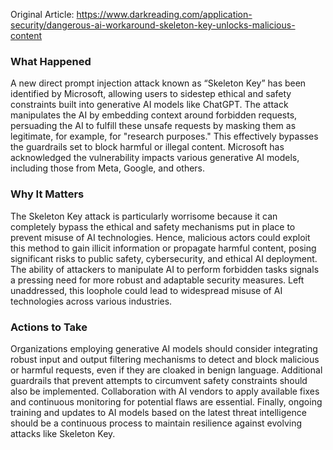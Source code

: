 Original Article: https://www.darkreading.com/application-security/dangerous-ai-workaround-skeleton-key-unlocks-malicious-content

### What Happened
A new direct prompt injection attack known as “Skeleton Key” has been identified by Microsoft, allowing users to sidestep ethical and safety constraints built into generative AI models like ChatGPT. The attack manipulates the AI by embedding context around forbidden requests, persuading the AI to fulfill these unsafe requests by masking them as legitimate, for example, for "research purposes." This effectively bypasses the guardrails set to block harmful or illegal content. Microsoft has acknowledged the vulnerability impacts various generative AI models, including those from Meta, Google, and others.

### Why It Matters
The Skeleton Key attack is particularly worrisome because it can completely bypass the ethical and safety mechanisms put in place to prevent misuse of AI technologies. Hence, malicious actors could exploit this method to gain illicit information or propagate harmful content, posing significant risks to public safety, cybersecurity, and ethical AI deployment. The ability of attackers to manipulate AI to perform forbidden tasks signals a pressing need for more robust and adaptable security measures. Left unaddressed, this loophole could lead to widespread misuse of AI technologies across various industries.

### Actions to Take
Organizations employing generative AI models should consider integrating robust input and output filtering mechanisms to detect and block malicious or harmful requests, even if they are cloaked in benign language. Additional guardrails that prevent attempts to circumvent safety constraints should also be implemented. Collaboration with AI vendors to apply available fixes and continuous monitoring for potential flaws are essential. Finally, ongoing training and updates to AI models based on the latest threat intelligence should be a continuous process to maintain resilience against evolving attacks like Skeleton Key.